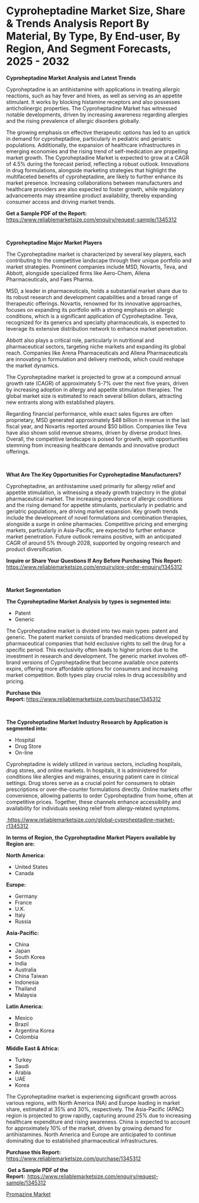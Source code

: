 <p><h1>Cyproheptadine Market Size, Share & Trends Analysis Report By Material, By Type, By End-user, By Region, And Segment Forecasts, 2025 - 2032</h1></p><p><strong>Cyproheptadine Market Analysis and Latest Trends</strong></p>
<p><p>Cyproheptadine is an antihistamine with applications in treating allergic reactions, such as hay fever and hives, as well as serving as an appetite stimulant. It works by blocking histamine receptors and also possesses anticholinergic properties. The Cyproheptadine Market has witnessed notable developments, driven by increasing awareness regarding allergies and the rising prevalence of allergic disorders globally. </p><p>The growing emphasis on effective therapeutic options has led to an uptick in demand for cyproheptadine, particularly in pediatric and geriatric populations. Additionally, the expansion of healthcare infrastructures in emerging economies and the rising trend of self-medication are propelling market growth. The Cyproheptadine Market is expected to grow at a CAGR of 4.5% during the forecast period, reflecting a robust outlook. Innovations in drug formulations, alongside marketing strategies that highlight the multifaceted benefits of cyproheptadine, are likely to further enhance its market presence. Increasing collaborations between manufacturers and healthcare providers are also expected to foster growth, while regulatory advancements may streamline product availability, thereby expanding consumer access and driving market trends.</p></p>
<p><strong>Get a Sample PDF of the Report:&nbsp;</strong> <a href="https://www.reliablemarketsize.com/enquiry/request-sample/1345312?utm_campaign=2890&utm_medium=2&utm_source=Github&utm_content=ia&utm_term=08032025&utm_id=cyproheptadine">https://www.reliablemarketsize.com/enquiry/request-sample/1345312</a></p>
<p>&nbsp;</p>
<p><strong>Cyproheptadine Major Market Players</strong></p>
<p><p>The Cyproheptadine market is characterized by several key players, each contributing to the competitive landscape through their unique portfolio and market strategies. Prominent companies include MSD, Novartis, Teva, and Abbott, alongside specialized firms like Aero-Chem, Allena Pharmaceuticals, and Faes Pharma.</p><p>MSD, a leader in pharmaceuticals, holds a substantial market share due to its robust research and development capabilities and a broad range of therapeutic offerings. Novartis, renowned for its innovative approaches, focuses on expanding its portfolio with a strong emphasis on allergic conditions, which is a significant application of Cyproheptadine. Teva, recognized for its generics and specialty pharmaceuticals, is expected to leverage its extensive distribution network to enhance market penetration.</p><p>Abbott also plays a critical role, particularly in nutritional and pharmaceutical sectors, targeting niche markets and expanding its global reach. Companies like Arena Pharmaceuticals and Allena Pharmaceuticals are innovating in formulation and delivery methods, which could reshape the market dynamics.</p><p>The Cyproheptadine market is projected to grow at a compound annual growth rate (CAGR) of approximately 5-7% over the next five years, driven by increasing adoption in allergy and appetite stimulation therapies. The global market size is estimated to reach several billion dollars, attracting new entrants along with established players.</p><p>Regarding financial performance, while exact sales figures are often proprietary, MSD generated approximately $48 billion in revenue in the last fiscal year, and Novartis reported around $50 billion. Companies like Teva have also shown solid revenue streams, driven by diverse product lines. Overall, the competitive landscape is poised for growth, with opportunities stemming from increasing healthcare demands and innovative product offerings.</p></p>
<p>&nbsp;</p>
<p><strong>What Are The Key Opportunities For Cyproheptadine Manufacturers?</strong></p>
<p><p>Cyproheptadine, an antihistamine used primarily for allergy relief and appetite stimulation, is witnessing a steady growth trajectory in the global pharmaceutical market. The increasing prevalence of allergic conditions and the rising demand for appetite stimulants, particularly in pediatric and geriatric populations, are driving market expansion. Key growth trends include the development of novel formulations and combination therapies, alongside a surge in online pharmacies. Competitive pricing and emerging markets, particularly in Asia-Pacific, are expected to further enhance market penetration. Future outlook remains positive, with an anticipated CAGR of around 5% through 2028, supported by ongoing research and product diversification.</p></p>
<p><strong>Inquire or Share Your Questions If Any Before Purchasing This Report:</strong> <a href="https://www.reliablemarketsize.com/enquiry/pre-order-enquiry/1345312?utm_campaign=2890&utm_medium=2&utm_source=Github&utm_content=ia&utm_term=08032025&utm_id=cyproheptadine">https://www.reliablemarketsize.com/enquiry/pre-order-enquiry/1345312</a></p>
<p>&nbsp;</p>
<p><strong>Market Segmentation</strong></p>
<p><strong>The Cyproheptadine Market Analysis by types is segmented into:</strong></p>
<p><ul><li>Patent</li><li>Generic</li></ul></p>
<p><p>The Cyproheptadine market is divided into two main types: patent and generic. The patent market consists of branded medications developed by pharmaceutical companies that hold exclusive rights to sell the drug for a specific period. This exclusivity often leads to higher prices due to the investment in research and development. The generic market involves off-brand versions of Cyproheptadine that become available once patents expire, offering more affordable options for consumers and increasing market competition. Both types play crucial roles in drug accessibility and pricing.</p></p>
<p><strong>Purchase this Report:&nbsp;</strong><a href="https://www.reliablemarketsize.com/purchase/1345312?utm_campaign=2890&utm_medium=2&utm_source=Github&utm_content=ia&utm_term=08032025&utm_id=cyproheptadine">https://www.reliablemarketsize.com/purchase/1345312</a></p>
<p>&nbsp;</p>
<p><strong>The Cyproheptadine Market Industry Research by Application is segmented into:</strong></p>
<p><ul><li>Hospital</li><li>Drug Store</li><li>On-line</li></ul></p>
<p><p>Cyproheptadine is widely utilized in various sectors, including hospitals, drug stores, and online markets. In hospitals, it is administered for conditions like allergies and migraines, ensuring patient care in clinical settings. Drug stores serve as a crucial point for consumers to obtain prescriptions or over-the-counter formulations directly. Online markets offer convenience, allowing patients to order Cyproheptadine from home, often at competitive prices. Together, these channels enhance accessibility and availability for individuals seeking relief from allergy-related symptoms.</p></p>
<p><a href="https://www.reliablemarketsize.com/global-cyproheptadine-market-r1345312?utm_campaign=2890&utm_medium=2&utm_source=Github&utm_content=ia&utm_term=08032025&utm_id=cyproheptadine">&nbsp;https://www.reliablemarketsize.com/global-cyproheptadine-market-r1345312</a></p>
<p><strong>In terms of Region, the Cyproheptadine Market Players available by Region are:</strong></p>
<p>
    <p> <strong> North America: </strong>
        <ul>
            <li>United States</li>
            <li>Canada</li>
        </ul>
        </p> 
    <p> <strong> Europe: </strong>
        <ul>
            <li>Germany</li>
            <li>France</li>
            <li>U.K.</li>
            <li>Italy</li>
            <li>Russia</li>
        </ul>
        </p> 
    <p> <strong> Asia-Pacific: </strong>
        <ul>
            <li>China</li>
            <li>Japan</li>
            <li>South Korea</li>
            <li>India</li>
            <li>Australia</li>
            <li>China Taiwan</li>
            <li>Indonesia</li>
            <li>Thailand</li>
            <li>Malaysia</li>
        </ul>
        </p> 
    <p> <strong> Latin America: </strong>
        <ul>
            <li>Mexico</li>
            <li>Brazil</li>
            <li>Argentina Korea</li>
            <li>Colombia</li>
        </ul>
        </p> 
    <p> <strong> Middle East & Africa: </strong>
        <ul>
            <li>Turkey</li>
            <li>Saudi</li>
            <li>Arabia</li>
            <li>UAE</li>
            <li>Korea</li>
        </ul>
    </p>
    </p>
<p><p>The Cyproheptadine market is experiencing significant growth across various regions, with North America (NA) and Europe leading in market share, estimated at 35% and 30%, respectively. The Asia-Pacific (APAC) region is projected to grow rapidly, capturing around 25% due to increasing healthcare expenditure and rising awareness. China is expected to account for approximately 10% of the market, driven by growing demand for antihistamines. North America and Europe are anticipated to continue dominating due to established pharmaceutical infrastructures.</p></p>
<p><strong>Purchase this Report: </strong><a href="https://www.reliablemarketsize.com/purchase/1345312?utm_campaign=2890&utm_medium=2&utm_source=Github&utm_content=ia&utm_term=08032025&utm_id=cyproheptadine">https://www.reliablemarketsize.com/purchase/1345312</a></p>
<p>&nbsp;<strong>Get a Sample PDF of the Report:&nbsp;&nbsp;</strong><a href="https://www.reliablemarketsize.com/enquiry/request-sample/1345312?utm_campaign=2890&utm_medium=2&utm_source=Github&utm_content=ia&utm_term=08032025&utm_id=cyproheptadine">https://www.reliablemarketsize.com/enquiry/request-sample/1345312</a></p>
<p><strong></strong></p>
<p><p><a href="https://github.com/zanoligarav/Market-Research-Report-List-1/blob/main/promazine-market.md?utm_campaign=2890&utm_medium=2&utm_source=Github&utm_content=ia&utm_term=08032025&utm_id=cyproheptadine">Promazine Market</a></p></p>